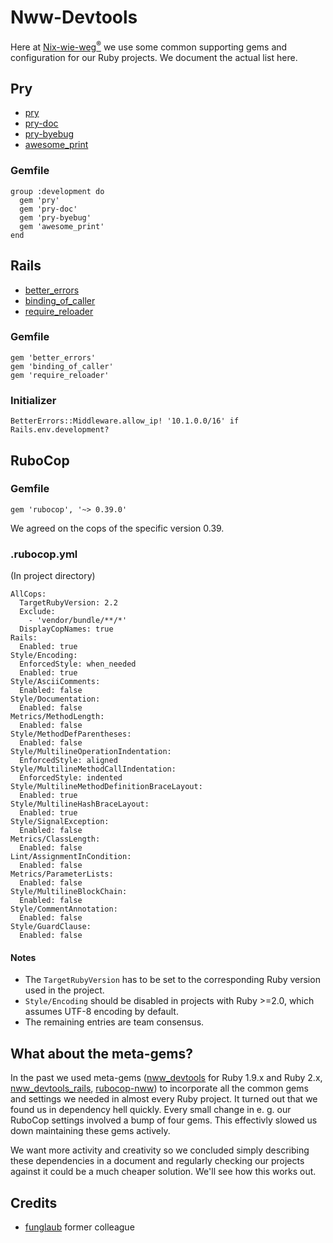 # Nww-Devtools

Here at [Nix-wie-weg<sup>®</sup>](http://technik.nix-wie-weg.de/) we use some
common supporting gems and configuration for our Ruby projects.
We document the actual list here.

## Pry

* [pry](http://pryrepl.org/)
* [pry-doc](https://github.com/banister/pry-doc)
* [pry-byebug](https://github.com/deivid-rodriguez/pry-byebug)
* [awesome_print](https://github.com/michaeldv/awesome_print)

### Gemfile

```
group :development do
  gem 'pry'
  gem 'pry-doc'
  gem 'pry-byebug'
  gem 'awesome_print'
end
```

## Rails

* [better_errors](https://github.com/charliesome/better_errors)
* [binding_of_caller](https://github.com/banister/binding_of_caller)
* [require_reloader](https://github.com/teohm/require_reloader)

### Gemfile

```
gem 'better_errors'
gem 'binding_of_caller'
gem 'require_reloader'
```

### Initializer

```
BetterErrors::Middleware.allow_ip! '10.1.0.0/16' if Rails.env.development?
```

## RuboCop

### Gemfile

```
gem 'rubocop', '~> 0.39.0'
```

We agreed on the cops of the specific version 0.39.

### .rubocop.yml

(In project directory)

```
AllCops:
  TargetRubyVersion: 2.2
  Exclude:
    - 'vendor/bundle/**/*'
  DisplayCopNames: true
Rails:
  Enabled: true
Style/Encoding:
  EnforcedStyle: when_needed
  Enabled: true
Style/AsciiComments:
  Enabled: false
Style/Documentation:
  Enabled: false
Metrics/MethodLength:
  Enabled: false
Style/MethodDefParentheses:
  Enabled: false
Style/MultilineOperationIndentation:
  EnforcedStyle: aligned
Style/MultilineMethodCallIndentation:
  EnforcedStyle: indented
Style/MultilineMethodDefinitionBraceLayout:
  Enabled: true
Style/MultilineHashBraceLayout:
  Enabled: true
Style/SignalException:
  Enabled: false
Metrics/ClassLength:
  Enabled: false
Lint/AssignmentInCondition:
  Enabled: false
Metrics/ParameterLists:
  Enabled: false
Style/MultilineBlockChain:
  Enabled: false
Style/CommentAnnotation:
  Enabled: false
Style/GuardClause:
  Enabled: false
```

#### Notes

* The `TargetRubyVersion` has to be set to the corresponding Ruby version used
  in the project.
* `Style/Encoding` should be disabled in projects with Ruby >=2.0, which assumes
  UTF-8 encoding by default.
* The remaining entries are team consensus.

## What about the meta-gems?

In the past we used meta-gems
([nww_devtools](https://github.com/Nix-wie-weg/nww_devtools/tree/4fda80a6208f9bce1a008bb97357c8fb1f0cee84)
for Ruby 1.9.x and Ruby 2.x,
[nww_devtools_rails](https://github.com/Nix-wie-weg/nww_devtools_rails),
[rubocop-nww](https://github.com/Nix-wie-weg/rubocop-nww))
to incorporate all the common gems and settings we needed in almost every
Ruby project.
It turned out that we found us in dependency hell quickly.
Every small change in e. g. our RuboCop settings involved a bump of four gems.
This effectivly slowed us down maintaining these gems actively.

We want more activity and creativity so we concluded simply describing
these dependencies in a document and regularly checking our projects against it
could be a much cheaper solution. We'll see how this works out.


## Credits

* [funglaub](https://github.com/funglaub) former colleague
